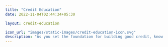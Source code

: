```yaml
---
title: "Credit Education"
date: 2022-11-04T02:44:34+05:30

layout: credit-education

icon_url: "images/static-images/credit-education-icon.svg"
description: "As you set the foundation for building good credit, know it may take time, but it’s never too late to start.<br>Here are some resources to get you started."
---
```


